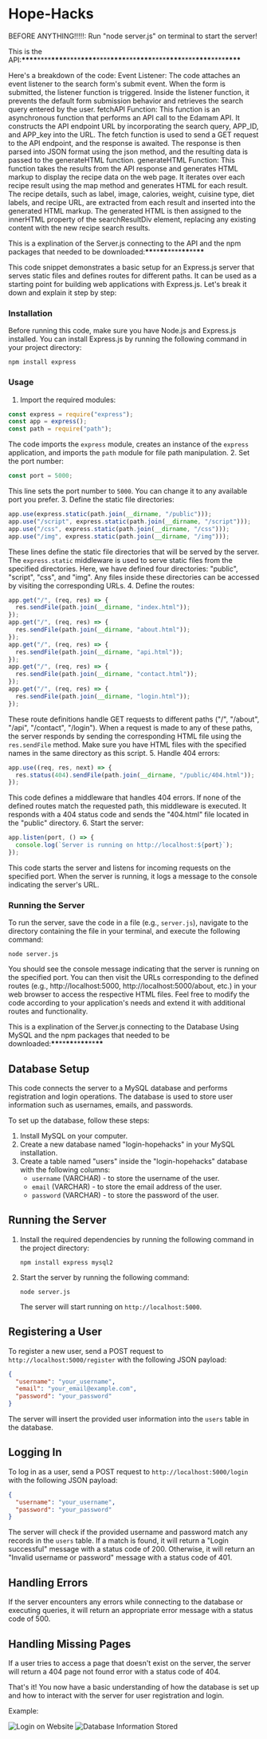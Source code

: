 # Hope-Hacks

BEFORE ANYTHING!!!!!:
Run "node server.js" on terminal to start the server!

This is the API:****\*\*\*\*****\*\*\*\*****\*\*\*\*****\*\*\*\*****\*\*\*\*****\*\*\*\*****\*\*\*\*****\*\*\*****\*\*\*\*****\*\*\*\*****\*\*\*\*****\*\*\*\*****\*\*\*\*****\*\*\*\*****\*\*\*\*****

Here's a breakdown of the code:
Event Listener:
The code attaches an event listener to the search form's submit event. When the form is submitted, the listener function is triggered.
Inside the listener function, it prevents the default form submission behavior and retrieves the search query entered by the user.
fetchAPI Function:
This function is an asynchronous function that performs an API call to the Edamam API.
It constructs the API endpoint URL by incorporating the search query, APP_ID, and APP_key into the URL.
The fetch function is used to send a GET request to the API endpoint, and the response is awaited.
The response is then parsed into JSON format using the json method, and the resulting data is passed to the generateHTML function.
generateHTML Function:
This function takes the results from the API response and generates HTML markup to display the recipe data on the web page.
It iterates over each recipe result using the map method and generates HTML for each result.
The recipe details, such as label, image, calories, weight, cuisine type, diet labels, and recipe URL, are extracted from each result and inserted into the generated HTML markup.
The generated HTML is then assigned to the innerHTML property of the searchResultDiv element, replacing any existing content with the new recipe search results.

This is a explination of the Server.js connecting to the API and the npm packages that needed to be downloaded:**\*\***\*\***\*\***\*\*\*\***\*\***\*\***\*\***

This code snippet demonstrates a basic setup for an Express.js server that serves static files and defines routes for different paths. It can be used as a starting point for building web applications with Express.js. Let's break it down and explain it step by step:

### Installation

Before running this code, make sure you have Node.js and Express.js installed. You can install Express.js by running the following command in your project directory:

```shell
npm install express
```

### Usage

1. Import the required modules:

```javascript
const express = require("express");
const app = express();
const path = require("path");
```

The code imports the `express` module, creates an instance of the `express` application, and imports the `path` module for file path manipulation. 2. Set the port number:

```javascript
const port = 5000;
```

This line sets the port number to `5000`. You can change it to any available port you prefer. 3. Define the static file directories:

```javascript
app.use(express.static(path.join(__dirname, "/public")));
app.use("/script", express.static(path.join(__dirname, "/script")));
app.use("/css", express.static(path.join(__dirname, "/css")));
app.use("/img", express.static(path.join(__dirname, "/img")));
```

These lines define the static file directories that will be served by the server. The `express.static` middleware is used to serve static files from the specified directories. Here, we have defined four directories: "public", "script", "css", and "img". Any files inside these directories can be accessed by visiting the corresponding URLs. 4. Define the routes:

```javascript
app.get("/", (req, res) => {
  res.sendFile(path.join(__dirname, "index.html"));
});
app.get("/", (req, res) => {
  res.sendFile(path.join(__dirname, "about.html"));
});
app.get("/", (req, res) => {
  res.sendFile(path.join(__dirname, "api.html"));
});
app.get("/", (req, res) => {
  res.sendFile(path.join(__dirname, "contact.html"));
});
app.get("/", (req, res) => {
  res.sendFile(path.join(__dirname, "login.html"));
});
```

These route definitions handle GET requests to different paths ("/", "/about", "/api", "/contact", "/login"). When a request is made to any of these paths, the server responds by sending the corresponding HTML file using the `res.sendFile` method. Make sure you have HTML files with the specified names in the same directory as this script. 5. Handle 404 errors:

```javascript
app.use((req, res, next) => {
  res.status(404).sendFile(path.join(__dirname, "/public/404.html"));
});
```

This code defines a middleware that handles 404 errors. If none of the defined routes match the requested path, this middleware is executed. It responds with a 404 status code and sends the "404.html" file located in the "public" directory. 6. Start the server:

```javascript
app.listen(port, () => {
  console.log(`Server is running on http://localhost:${port}`);
});
```

This code starts the server and listens for incoming requests on the specified port. When the server is running, it logs a message to the console indicating the server's URL.

### Running the Server

To run the server, save the code in a file (e.g., `server.js`), navigate to the directory containing the file in your terminal, and execute the following command:

```shell
node server.js
```

You should see the console message indicating that the server is running on the specified port. You can then visit the URLs corresponding to the defined routes (e.g., http://localhost:5000, http://localhost:5000/about, etc.) in your web browser to access the respective HTML files.
Feel free to modify the code according to your application's needs and extend it with additional routes and functionality.

This is a explination of the Server.js connecting to the Database Using MySQL and the npm packages that needed to be downloaded:**************\*\***************\*\***************\*\***************\*\***************\*\***************\*\***************\*\***************

## Database Setup

This code connects the server to a MySQL database and performs registration and login operations. The database is used to store user information such as usernames, emails, and passwords.

To set up the database, follow these steps:

1. Install MySQL on your computer.
2. Create a new database named "login-hopehacks" in your MySQL installation.
3. Create a table named "users" inside the "login-hopehacks" database with the following columns:
   - `username` (VARCHAR) - to store the username of the user.
   - `email` (VARCHAR) - to store the email address of the user.
   - `password` (VARCHAR) - to store the password of the user.

## Running the Server

1. Install the required dependencies by running the following command in the project directory:

   ```
   npm install express mysql2
   ```

2. Start the server by running the following command:

   ```
   node server.js
   ```

   The server will start running on `http://localhost:5000`.

## Registering a User

To register a new user, send a POST request to `http://localhost:5000/register` with the following JSON payload:

```json
{
  "username": "your_username",
  "email": "your_email@example.com",
  "password": "your_password"
}
```

The server will insert the provided user information into the `users` table in the database.

## Logging In

To log in as a user, send a POST request to `http://localhost:5000/login` with the following JSON payload:

```json
{
  "username": "your_username",
  "password": "your_password"
}
```

The server will check if the provided username and password match any records in the `users` table. If a match is found, it will return a "Login successful" message with a status code of 200. Otherwise, it will return an "Invalid username or password" message with a status code of 401.

## Handling Errors

If the server encounters any errors while connecting to the database or executing queries, it will return an appropriate error message with a status code of 500.

## Handling Missing Pages

If a user tries to access a page that doesn't exist on the server, the server will return a 404 page not found error with a status code of 404.

That's it! You now have a basic understanding of how the database is set up and how to interact with the server for user registration and login.

Example:

<!-- IMAGES: -->

![Login on Website](/img/readme-img/Screen%20Shot%202023-06-23%20at%201.20.58%20PM.png)
![Database Information Stored](/img/readme-img/Screen%20Shot%202023-06-23%20at%201.21.56%20PM.png)

